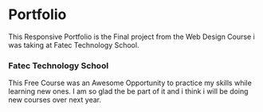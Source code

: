 <h1>Portfolio</h1>

<p>This Responsive Portfolio is the Final project from the Web Design Course i was taking at Fatec Technology School.</p>

<h3>Fatec Technology School</h3>

<p>This Free Course was an Awesome Opportunity to practice my skills while learning new ones. I am so glad the be part of it and i think i will be doing new courses over next year.</p>

